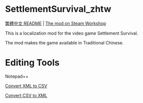 # SettlementSurvival_zhtw
[繁體中文 README](./README.md) | [The mod on Steam Workshop](https://steamcommunity.com/sharedfiles/filedetails/?id=3140917319)

This is a localization mod for the video game Settlement Survival.

The mod makes the game available in Traditional Chinese.

# Editing Tools
Notepad++

[Convert XML to CSV](https://www.convertcsv.com/xml-to-csv.htm)

[Convert CSV to XML](https://www.convertcsv.com/csv-to-xml.htm)
